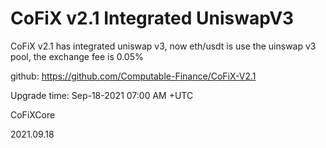# CoFiX v2.1 Integrated UniswapV3

CoFiX v2.1 has integrated uniswap v3, now eth/usdt is use the uinswap v3 pool, the exchange fee is 0.05%

github: https://github.com/Computable-Finance/CoFiX-V2.1

Upgrade time: Sep-18-2021 07:00 AM +UTC

CoFiXCore

2021.09.18
